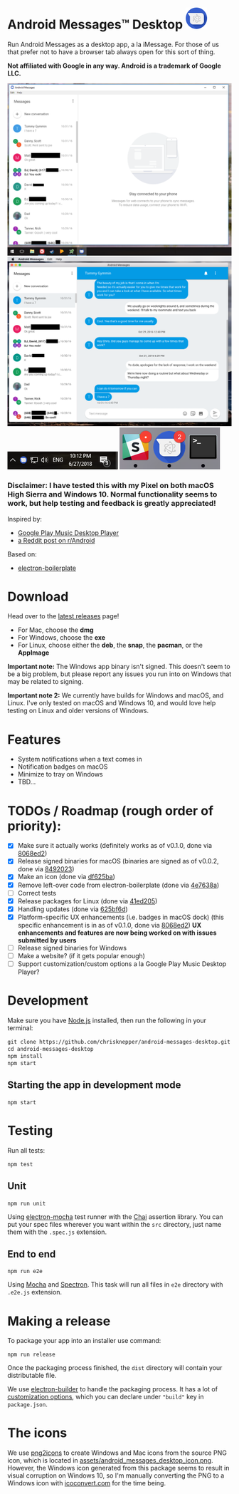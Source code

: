 # Android Messages™ Desktop <a href="#"><img src="resources/icons/48x48.png" alt="Android Messages Desktop logo" title="Android Messages Desktop logo" /></a> 

Run Android Messages as a desktop app, a la iMessage. For those of us that prefer not to have a browser tab always open for this sort of thing.

**Not affiliated with Google in any way. Android is a trademark of Google LLC.**

<a href="#"><img src="assets/screenshots/windows.png" alt="Android Messages Desktop Windows screenshot" title="Android Messages Desktop screenshot" /></a> 
<a href="#"><img src="assets/screenshots/mac.png" alt="Android Messages Desktop macOS screenshot" title="Android Messages Desktop screenshot" /></a> 
<a href="#"><img src="assets/screenshots/windows_tray_icon.png" alt="Android Messages Desktop tray icon in Windows" title="Android Messages Desktop screenshot" /></a> 
<a href="#"><img src="assets/screenshots/mac_notification_badge.png" alt="Android Messages Desktop notification badge in macOS" title="Android Messages Desktop screenshot" /></a> 

### Disclaimer: I have tested this with my Pixel on both macOS High Sierra and Windows 10. Normal functionality seems to work, but help testing and feedback is greatly appreciated!

Inspired by:

* [Google Play Music Desktop Player](https://github.com/MarshallOfSound/Google-Play-Music-Desktop-Player-UNOFFICIAL-)
* [a Reddit post on r/Android](https://www.reddit.com/r/Android/comments/8shv6q/web_messages/e106a8r/)

Based on:

* [electron-boilerplate](https://github.com/szwacz/electron-boilerplate)

# Download
Head over to the [latest releases](https://github.com/chrisknepper/android-messages-desktop/releases/latest) page!
* For Mac, choose the **dmg**
* For Windows, choose the **exe**
* For Linux, choose either the **deb**, the **snap**, the **pacman**, or the **AppImage**

**Important note:** The Windows app binary isn't signed. This doesn't seem to be a big problem, but please report any issues you run into on Windows that may be related to signing.

**Important note 2:** We currently have builds for Windows and macOS, and Linux. I've only tested on macOS and Windows 10, and would love help testing on Linux and older versions of Windows.

# Features
* System notifications when a text comes in
* Notification badges on macOS
* Minimize to tray on Windows
* TBD...

# TODOs / Roadmap (rough order of priority):
- [x] Make sure it actually works (definitely works as of v0.1.0, done via [8068ed2](../../commit/8068ed2))
- [x] Release signed binaries for macOS (binaries are signed as of v0.0.2, done via [8492023](../../commit/8492023))
- [x] Make an icon (done via [df625ba](../../commit/df625ba))
- [x] Remove left-over code from electron-boilerplate (done via [4e7638a](../../commit/4e7638a))
- [ ] Correct tests
- [x] Release packages for Linux (done via [41ed205](../../commit/41ed205))
- [x] Handling updates (done via [625bf6d](../../commit/625bf6d))
- [x] Platform-specific UX enhancements (i.e. badges in macOS dock) (this specific enhancement is in as of v0.1.0, done via [8068ed2](../../commit/8068ed2)) **UX enhancements and features are now being worked on with issues submitted by users**
- [ ] Release signed binaries for Windows
- [ ] Make a website? (if it gets popular enough)
- [ ] Support customization/custom options a la Google Play Music Desktop Player?

# Development
Make sure you have [Node.js](https://nodejs.org) installed, then run the following in your terminal:

```
git clone https://github.com/chrisknepper/android-messages-desktop.git
cd android-messages-desktop
npm install
npm start
```

## Starting the app in development mode
```
npm start
```

# Testing
Run all tests:
```
npm test
```

## Unit
```
npm run unit
```
Using [electron-mocha](https://github.com/jprichardson/electron-mocha) test runner with the [Chai](http://chaijs.com/api/assert/) assertion library. You can put your spec files wherever you want within the `src` directory, just name them with the `.spec.js` extension.

## End to end
```
npm run e2e
```
Using [Mocha](https://mochajs.org/) and [Spectron](http://electron.atom.io/spectron/). This task will run all files in `e2e` directory with `.e2e.js` extension.

# Making a release
To package your app into an installer use command:
```
npm run release
```

Once the packaging process finished, the `dist` directory will contain your distributable file.

We use [electron-builder](https://github.com/electron-userland/electron-builder) to handle the packaging process. It has a lot of [customization options](https://www.electron.build/configuration/configuration), which you can declare under `"build"` key in `package.json`.

# The icons
We use [png2icons](https://www.npmjs.com/package/png2icons) to create Windows and Mac icons from the source PNG icon, which is located in [assets/android_messages_desktop_icon.png](assets/android_messages_desktop_icon.png). However, the Windows icon generated from this package seems to result in visual corruption on Windows 10, so I'm manually converting the PNG to a Windows icon with [icoconvert.com](http://icoconvert.com) for the time being.
